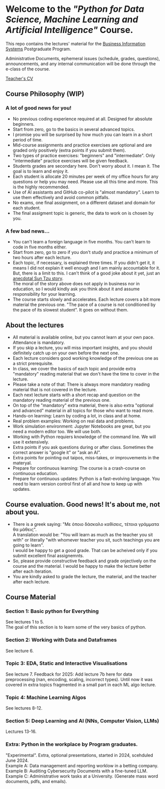 # Welcome to the *"Python for Data Science, Machine Learning and Artificial Intelligence"* Course.  
This repo contains the lectures' material for the [Business Information Systems](https://bis-analytics.econ.uoa.gr/) Postgraduate Program.  

Administrative Documents, ephemeral issues (schedule, grades, questions), announcements, and any internal communication will be done through the e-class of the course.   

[Teacher's CV](https://bis-analytics.econ.uoa.gr/fileadmin/depts/econ.uoa.gr/bis-analytics/uploads/argyriou_cv_nov_23_gr.pdf)    


## Course Philosophy (WIP)
### A lot of good news for you!
* No previous coding experience required at all. Designed for absolute beginners.
* Start from zero, go to the basics in several advanced topics.
* I promise you will be surprised by how much you can learn in a short period of time.
* Mid-course assignments and practice exercises are optional and are graded only positively (extra points if you submit them).
* Two types of practice exercises: "beginners" and "intermediate". Only "intermediate" practice exercises will be given feedback.
* Students grades are secondary here. Don't worry about it. I mean it. The goal is to learn and enjoy it.
* Each student is allocate 20 minutes per week of my office hours for any questions or help you may need. Please use all this time and more. This is the highly recommended.
* Use of AI assistants and GitHub co-pilot is "almost mandatory". Learn to use them effectively and avoid common pitfalls.
* No exams, one final assignment, on a different dataset and domain for each student.
* The final assigment topic is generic, the data to work on is chosen by you. 

### A few bad news...
* You can't learn a foreign language in five months. You can't learn to code in five months either.
* Start from zero, go to zero if you don't study and practice a minimum of two hours after each lecture.
* Each topic, if necessary, is explained three times. If you didn't get it, it means I did not explain it well enough and I am mainly accountable for it.   
But, there is a limit to this. I can't think of a good joke about it yet, just an [anecdotal Sun Tzu story](https://titusng.com/2013/03/04/the-test-of-sun-tzus-art-of-war-on-concubines/).   
The moral of the story above does not apply in business nor in education, so I would kindly ask you think about it and assume responsibility for your learning.
* The course starts slowly and accelerates. Each lecture covers a bit more material the previous one. "The pace of a course is not conditioned by the pace of its slowest student". It goes on without them. 

## About the lectures
* All material is available online, but you cannot learn at your own pace. Attendance is mandatory.   
* If you skip a lecture, you will miss important insights, and you should definitely catch up on your own before the next one.
* Each lecture considers good working knowledge of the previous one as a strict prerequisite.  
* In class, we cover  the basics of each topic and provide extra "mandatory" reading material that we don't have the time to cover in the lecture.
* Please take a note of that: There is always more mandatory reading material that is not covered in the lecture.
* Each next lecture starts with a short recap and question on the mandatory reading material of the previous one.
* On top of the "mandatory" extra material, there is also extra "optional and advanced" material in all topics for those who want to read more.
* Hands-on learning: Learn by coding a lot, in class and at home.
* Real problem examples: Working on real data and problems.
* Work simulation environment: Jupyter Notebooks are great, but you need a modern editor too. We will use both.
* Working with Python requiers knowledge of the command line. We will use it extensively.
* Extra points if you ask questions during or after class. Sometimes the correct answer is "google it" or "ask an AI".   
* Extra points for pointing out taipos, miss-takes, or improuvements in the materyal.  
* Prepare for continuous learning: The course is a crash-course on continuous education.
* Prepare for continuous updates: Python is a fast-evolving language. You need to learn version control first of all and how to keep up with updates.

## Course evaluation. Good news! It's about me, not about you.
* There is a greek saying: "Με όποιο δάσκαλο καθίσεις, τέτοια γράμματα θα μάθεις".  
A translation would be: "You will learn as much as the teacher you sit with" or literally "with whomever teacher you sit, such teachings you are going to learn".   
I would be happy to get a good grade. That can be acheived only if you submit excellent final assignemnts.
* So, please provide constructive feedback and grade onjectively on the course and the material. I would be happy to make the lecture better after each iteration.
* You are kindly asked to grade the lecture, the material, and the teacher after each lecture.


## Course Material
### Section 1: Basic python for Everything
See lectures 1 to 5.  
The goal of this section is to learn some of the very basics of python.

### Section 2: Working with Data and Dataframes
See lecture 6.  


### Topic 3: EDA, Static and Interactive Visualisations
See lecture 7.
Feedback for 2025: Add lecture 7b here for data preprocessing (nan, encoding, scaling, incorrect types).
Until now it was covered in extra topics fragmented in a small part in each ML algo lecture.

### Topic 4: Machine Learning Algos
See lectures 8-12.

### Section 5: Deep Learning and AI (NNs, Computer Vision, LLMs)
Lectures 13-16.


### Extra: Python in the workplace by Program graduates.
"Experimental". Extra, optional presentations, started in 2024, scehduled June 2024.  
Example A: Data management and reporting worklow in a betting company.  
Example B: Auditing Cybersecurity Documents with a fine-tuned LLM.  
Example C: Administrative work tasks at a University. (Generate mass word documents, pdfs, and emails).  
